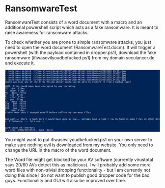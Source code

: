 # RansomwareTest
RansomwareTest consists of a word document with a macro and an additional powershell script which acts as a fake ransomware. It is meant to raise awareness for ransomware attacks.

To check whether you are prone to simple ransomware attacks, you just need to open the word document (RansomwareTest.docm). It will trigger a powershell (with the payload contained in dropper.ps1), download the fake ransomware (ifiwasevilyoudbefucked.ps1) from my domain seculancer.de and execute it.

<img src="./screenshot1.png" width="600pt" />

You might want to put ifiwasevilyoudbefucked.ps1 on your own server to make sure nothing evil is downloaded from my website. You only need to change the URL in the macro of the word document.

The Word file might get blocked by your AV software (currently virustotal says 20/60 AVs detect this as malicious). I will probably add some more word files with non-trivial dropping functionality - but I am currently not doing this since I do not want to publish good dropper code for the bad guys. Functionality and GUI will also be improved over time.
